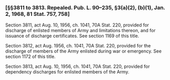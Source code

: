 ### [§§3811 to 3813. Repealed. Pub. L. 90–235, §3(a)(2), (b)(1), Jan. 2, 1968, 81 Stat. 757, 758] ###

Section 3811, act Aug. 10, 1956, ch. 1041, 70A Stat. 220, provided for discharge of enlisted members of Army and limitations thereon, and for issuance of discharge certificates. See section 1169 of this title.

Section 3812, act Aug. 1956, ch. 1041, 70A Stat. 220, provided for the discharge of members of the Army enlisted during war or emergency. See section 1172 of this title.

Section 3813, act Aug. 10, 1956, ch. 1041, 70A Stat. 220, provided for dependency discharges for enlisted members of the Army.